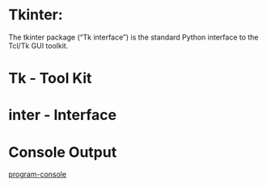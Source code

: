 # Tkinter:



The tkinter package (“Tk interface”) is the standard Python interface to the Tcl/Tk GUI toolkit.

# Tk - Tool Kit
# inter - Interface

# Console Output

[program-console](https://raw.githubusercontent.com/thangacodes/python-scripts/main/tkinter/console.png)

